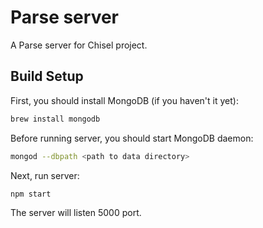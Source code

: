 Parse server
=====================

A Parse server for Chisel project.
 

## Build Setup

First, you should install MongoDB (if you haven't it yet):
``` bash
brew install mongodb
```

Before running server, you should start MongoDB daemon:
``` bash
mongod --dbpath <path to data directory>
```
 
Next, run server:
``` bash
npm start
```
The server will listen 5000 port.
